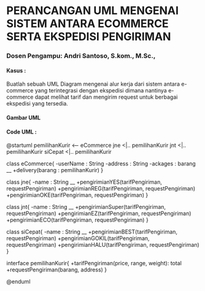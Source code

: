# PERANCANGAN UML MENGENAI SISTEM ANTARA ECOMMERCE SERTA EKSPEDISI PENGIRIMAN

### Dosen Pengampu: Andri Santoso, S.kom., M.Sc.,

#### Kasus :
Buatlah sebuah UML Diagram mengenai alur kerja dari sistem antara e-commerce yang terintegrasi dengan ekspedisi dimana nantinya e-commerce dapat melihat tarif dan mengirim request untuk berbagai ekspedisi yang tersedia.

#### Gambar UML

#### Code UML :
@startuml
pemilihanKurir <-- eCommerce
jne <|.. pemilihanKurir
jnt <|.. pemilihanKurir
siCepat <|.. pemilihanKurir

class eCommerce{
    -userName : String
    -address : String
    -ackages : barang
    __
    +delivery(barang : pemilihanKurir)
}

class jne{
    -name : String
    __
    +pengirimianYES(tarifPengiriman, requestPengiriman)
    +pengirimianREG(tarifPengiriman, requestPengiriman)
    +pengirimianOKE(tarifPengiriman, requestPengiriman)
}

class jnt{
    -name : String
    __
    +pengirimianSuper(tarifPengiriman, requestPengiriman)
    +pengirimianEZ(tarifPengiriman, requestPengiriman)
    +pengirimianECO(tarifPengiriman, requestPengiriman)
}

class siCepat{
    -name : String
    __
    +pengirimianBEST(tarifPengiriman, requestPengiriman)
    +pengirimianGOKIL(tarifPengiriman, requestPengiriman)
    +pengirimianHALU(tarifPengiriman, requestPengiriman)
}

interface pemilihanKurir{
    +tarifPengiriman(price, range, weight): total
    +requestPengiriman(barang, address)
}

@enduml